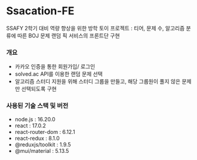 # Ssacation-FE

SSAFY 2학기 대비 역량 향상을 위한 방학 토이 프로젝트
: 티어, 문제 수, 알고리즘 분류에 따른 BOJ 문제 랜덤 픽 서비스의 프론트단 구현

### 개요
* 카카오 인증을 통한 회원가입/ 로그인
* solved.ac API를 이용한 랜덤 문제 선택
* 알고리즘 스터디 지원을 위해 스터디 그룹을 만들고, 해당 그룹원이 풀지 않은 문제만 선택되도록 구현

### 사용된 기술 스택 및 버전
* node.js : 16.20.0
* react : 17.0.2
* react-router-dom : 6.12.1
* react-redux : 8.1.0
* @reduxjs/toolkit : 1.9.5
* @mui/material : 5.13.5
